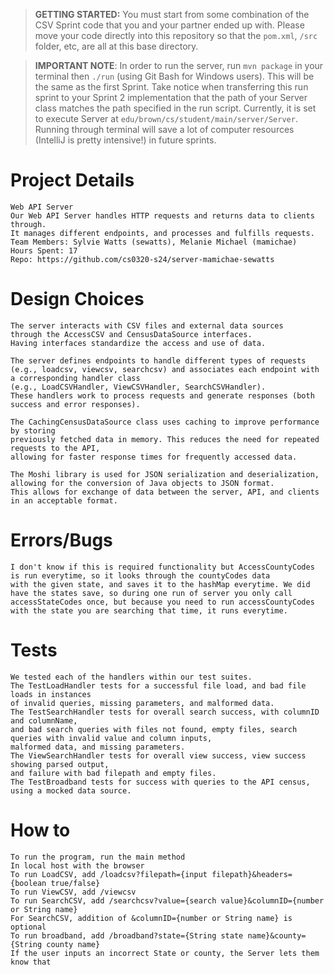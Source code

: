 > **GETTING STARTED:** You must start from some combination of the CSV Sprint code that you and your partner ended up with. Please move your code directly into this repository so that the `pom.xml`, `/src` folder, etc, are all at this base directory.

> **IMPORTANT NOTE**: In order to run the server, run `mvn package` in your terminal then `./run` (using Git Bash for Windows users). This will be the same as the first Sprint. Take notice when transferring this run sprint to your Sprint 2 implementation that the path of your Server class matches the path specified in the run script. Currently, it is set to execute Server at `edu/brown/cs/student/main/server/Server`. Running through terminal will save a lot of computer resources (IntelliJ is pretty intensive!) in future sprints.

# Project Details
    Web API Server
    Our Web API Server handles HTTP requests and returns data to clients through. 
    It manages different endpoints, and processes and fulfills requests.
    Team Members: Sylvie Watts (sewatts), Melanie Michael (mamichae)
    Hours Spent: 17
    Repo: https://github.com/cs0320-s24/server-mamichae-sewatts

# Design Choices
    The server interacts with CSV files and external data sources 
    through the AccessCSV and CensusDataSource interfaces. 
    Having interfaces standardize the access and use of data. 
    
    The server defines endpoints to handle different types of requests 
    (e.g., loadcsv, viewcsv, searchcsv) and associates each endpoint with a corresponding handler class 
    (e.g., LoadCSVHandler, ViewCSVHandler, SearchCSVHandler). 
    These handlers work to process requests and generate responses (both success and error responses).
    
    The CachingCensusDataSource class uses caching to improve performance by storing 
    previously fetched data in memory. This reduces the need for repeated requests to the API, 
    allowing for faster response times for frequently accessed data.

    The Moshi library is used for JSON serialization and deserialization, 
    allowing for the conversion of Java objects to JSON format. 
    This allows for exchange of data between the server, API, and clients in an acceptable format.

# Errors/Bugs
    I don't know if this is required functionality but AccessCountyCodes is run everytime, so it looks through the countyCodes data
    with the given state, and saves it to the hashMap everytime. We did have the states save, so during one run of server you only call
    accessStateCodes once, but because you need to run accessCountyCodes with the state you are searching that time, it runs everytime.

# Tests
    We tested each of the handlers within our test suites. 
    The TestLoadHandler tests for a successful file load, and bad file loads in instances 
    of invalid queries, missing parameters, and malformed data.
    The TestSearchHandler tests for overall search success, with columnID and columnName, 
    and bad search queries with files not found, empty files, search queries with invalid value and column inputs, 
    malformed data, and missing parameters. 
    The ViewSearchHandler tests for overall view success, view success showing parsed output, 
    and failure with bad filepath and empty files. 
    The TestBroadband tests for success with queries to the API census, using a mocked data source. 

# How to    
    To run the program, run the main method
    In local host with the browser
    To run LoadCSV, add /loadcsv?filepath={input filepath}&headers={boolean true/false}
    To run ViewCSV, add /viewcsv
    To run SearchCSV, add /searchcsv?value={search value}&columnID={number or String name}
    For SearchCSV, addition of &columnID={number or String name} is optional
    To run broadband, add /broadband?state={String state name}&county={String county name}
    If the user inputs an incorrect State or county, the Server lets them know that
